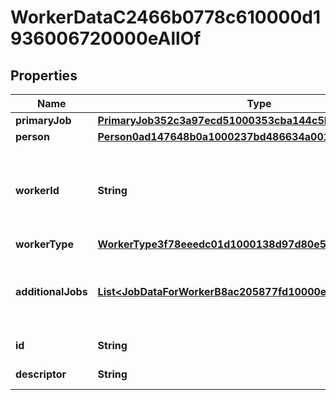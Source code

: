 

# WorkerDataC2466b0778c610000d1936006720000eAllOf


## Properties

| Name | Type | Description | Notes |
|------------ | ------------- | ------------- | -------------|
|**primaryJob** | [**PrimaryJob352c3a97ecd51000353cba144c5b0042**](PrimaryJob352c3a97ecd51000353cba144c5b0042.md) |  |  [optional] |
|**person** | [**Person0ad147648b0a1000237bd486634a001a**](Person0ad147648b0a1000237bd486634a001a.md) |  |  [optional] |
|**workerId** | **String** | The Employee ID or Contingent Worker ID for the worker. |  [optional] |
|**workerType** | [**WorkerType3f78eeedc01d1000138d97d80e5a0000**](WorkerType3f78eeedc01d1000138d97d80e5a0000.md) |  |  [optional] |
|**additionalJobs** | [**List&lt;JobDataForWorkerB8ac205877fd10000ea91719a02a00a2&gt;**](JobDataForWorkerB8ac205877fd10000ea91719a02a00a2.md) | The employee’s additional jobs and international assignments. |  [optional] |
|**id** | **String** | Id of the instance |  [optional] |
|**descriptor** | **String** | A preview of the instance |  [optional] |



